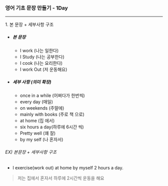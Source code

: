 ### 영어 기초 문장 만들기 - 1Day
<hr/>
 1. 본 문장 + 세부사항 구조

* ##### 본 문장
  * I work  (나는 일한다)
  * I Study (나는 공부한다)
  * I cook  (나는 요리한다)
  * I work Out (저 운동해요)


* ##### 세부 사항 (의미 확장)
  - once in a while (어쩌다가 한번씩)
  - every day (매일)
  - on weekends (주말에)
  - mainly with books (주로 책 으로)
  - at home (집 에서)
  - six hours a day(하루에 6시간 씩)
  - Pretty well (꽤 잘)
  - by my self (나 혼자서)

###### EX) 본문장 + 세부사항 구조
 * I exercise(work out) at home by myself 2 hours a day.
 >저는 집에서 혼자서 하루에 2시간씩 운동을 해요
